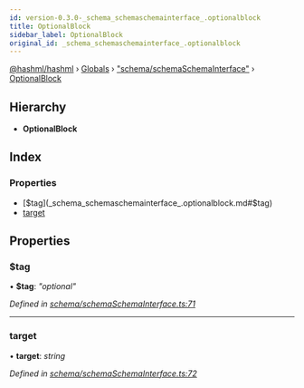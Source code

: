 ```yaml
---
id: version-0.3.0-_schema_schemaschemainterface_.optionalblock
title: OptionalBlock
sidebar_label: OptionalBlock
original_id: _schema_schemaschemainterface_.optionalblock
---
```


[@hashml/hashml](../index.md) › [Globals](../globals.md) › ["schema/schemaSchemaInterface"](../modules/_schema_schemaschemainterface_.md) › [OptionalBlock](_schema_schemaschemainterface_.optionalblock.md)

## Hierarchy

* **OptionalBlock**

## Index

### Properties

* [$tag](_schema_schemaschemainterface_.optionalblock.md#$tag)
* [target](_schema_schemaschemainterface_.optionalblock.md#target)

## Properties

###  $tag

• **$tag**: *"optional"*

*Defined in [schema/schemaSchemaInterface.ts:71](https://github.com/hashml/hashml/blob/6983021/src/schema/schemaSchemaInterface.ts#L71)*

___

###  target

• **target**: *string*

*Defined in [schema/schemaSchemaInterface.ts:72](https://github.com/hashml/hashml/blob/6983021/src/schema/schemaSchemaInterface.ts#L72)*
